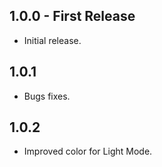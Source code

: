 ## 1.0.0 - First Release
* Initial release.

## 1.0.1
* Bugs fixes.

## 1.0.2
* Improved color for Light Mode.
